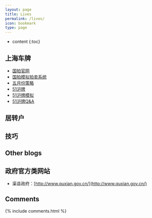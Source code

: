 ```yaml
---
layout: page
title: Lives
permalink: /lives/
icon: bookmark
type: page
---
```


* content
{:toc}

##  上海车牌
* [国拍官网](http://www.alltobid.com/)
* [国拍模拟拍卖系统](http://test.alltobid.com/moni/gerenlogin.html)
* [五月份策略](https://mp.weixin.qq.com/s/vVrXUWpgokwTY8GrdLAH8A)
* [51沪牌](http://51hupai.org/How-to)
* [51沪牌模拟](http://moni.51hupai.org/)
* [51沪牌Q&A](http://51hupai.org/help/QA/you-have-to-know#duiqi)

##  居转户

## 技巧

## Other blogs
## 政府官方类网站
* 渠县政府：[http://www.quxian.gov.cn/](http://www.quxian.gov.cn/)

## Comments

{% include comments.html %}
